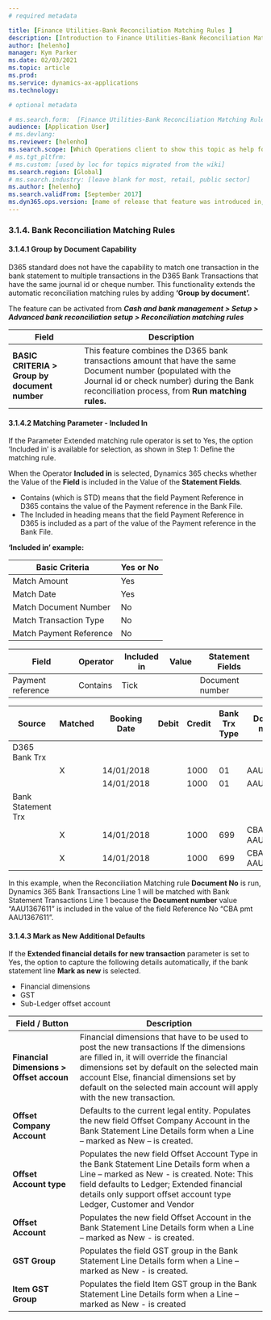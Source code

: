 ```yaml
---
# required metadata

title: [Finance Utilities-Bank Reconciliation Matching Rules ]
description: [Introduction to Finance Utilities-Bank Reconciliation Matching Rules]
author: [helenho]
manager: Kym Parker
ms.date: 02/03/2021
ms.topic: article
ms.prod: 
ms.service: dynamics-ax-applications
ms.technology: 

# optional metadata

# ms.search.form:  [Finance Utilities-Bank Reconciliation Matching Rules ]
audience: [Application User]
# ms.devlang: 
ms.reviewer: [helenho]
ms.search.scope: [Which Operations client to show this topic as help for, to be set by content strategist, see list here: https://microsoft.sharepoint.com/teams/DynDoc/_layouts/15/WopiFrame.aspx?sourcedoc={23419e1c-eb64-42e9-aa9b-79875b428718}&action=edit&wd=target%28Core%20Dynamics%20AX%20CP%20requirements%2Eone%7C4CC185C0%2DEFAA%2D42CD%2D94B9%2D8F2A45E7F61A%2FVersions%20list%20for%20docs%20topics%7CC14BE630%2D5151%2D49D6%2D8305%2D554B5084593C%2F%29]
# ms.tgt_pltfrm: 
# ms.custom: [used by loc for topics migrated from the wiki]
ms.search.region: [Global]
# ms.search.industry: [leave blank for most, retail, public sector]
ms.author: [helenho]
ms.search.validFrom: [September 2017]
ms.dyn365.ops.version: [name of release that feature was introduced in, see list here: https://microsoft.sharepoint.com/teams/DynDoc/_layouts/15/WopiFrame.aspx?sourcedoc={23419e1c-eb64-42e9-aa9b-79875b428718}&action=edit&wd=target%28Core%20Dynamics%20AX%20CP%20requirements%2Eone%7C4CC185C0%2DEFAA%2D42CD%2D94B9%2D8F2A45E7F61A%2FVersions%20list%20for%20docs%20topics%7CC14BE630%2D5151%2D49D6%2D8305%2D554B5084593C%2F%29]
---
```


### 3.1.4. Bank Reconciliation Matching Rules
#### 3.1.4.1	Group by Document Capability

D365 standard does not have the capability to match one transaction in the bank statement to multiple transactions in the D365 Bank Transactions that have the same journal id or cheque number. This functionality extends the automatic reconciliation matching rules by adding <b> ‘Group by document’. </b>

The feature can be activated from ***Cash and bank management > Setup > Advanced bank reconciliation setup > Reconciliation matching rules***

| Field | Description |
|-|-|
| **BASIC CRITERIA > Group by document number** | This feature combines the D365 bank transactions amount that have the same Document number (populated with the Journal id or check number) during the Bank reconciliation process, from **Run matching rules.** |

#### 3.1.4.2 Matching Parameter - Included In
If the Parameter Extended matching rule operator is set to Yes, the option ‘Included in’ is available for selection, as shown in Step 1: Define the matching rule. 

When the Operator **Included in** is selected, Dynamics 365 checks whether the Value of the **Field** is included in the Value of the **Statement Fields**.

-	Contains (which is STD) means that the field Payment Reference in D365 contains the value of the Payment reference in the Bank File.
-	The Included in heading means that the field Payment Reference in D365 is included as a part of the value of the Payment reference in the Bank File.

**‘Included in’ example:**

|    Basic Criteria   |    Yes or No   |
|-|-|
|   Match Amount  |  Yes  |
|   Match Date  |  Yes  |
|   Match Document Number  |  No  |
|   Match Transaction Type  |  No  |
|   Match Payment Reference |  No  |

|    Field   |    Operator   |    Included in   |    Value   |    Statement Fields   |
|-|-|-|-|-|
|   Payment reference  |  Contains  |  Tick  |    |  Document number  |

|    Source   |   Matched   |   Booking Date   |   Debit   |   Credit   |   Bank Trx Type   |   Document number    |
|-|-|-|-|-|-|-|
|   D365 Bank Trx  |  |  |  |  |  |  |
|    |  X  |  14/01/2018  |   |  1000  |  01  |  AAU1367611  |
|    |    |  14/01/2018  |   |  1000  |  01  |  AAU1367612  |
|   Bank Statement Trx  |  |  |  |  |  |  |
|    |  X  |  14/01/2018  |   |  1000  |  699  |  CBA pmt AAU1367611   |
|    |  X  |  14/01/2018  |   |  1000  |  699  |  CBA pmt AAU1367613   |

In this example, when the Reconciliation Matching rule **Document No** is run, Dynamics 365 Bank Transactions Line 1 will be matched with Bank Statement Transactions Line 1 because the **Document number** value “AAU1367611” is included in the value of the field Reference No “CBA pmt AAU1367611”.

#### 3.1.4.3 Mark as New Additional Defaults

If the **Extended financial details for new transaction** parameter is set to Yes, the option to capture the following details automatically, if the bank statement line **Mark as new** is selected.
-	Financial dimensions 
-	GST
-	Sub-Ledger offset account

|    Field / Button   |    Description   |
|-|-|
|  **Financial Dimensions > Offset accoun**  |      Financial dimensions that have to be used to post the new transactions                  If the dimensions are filled in, it will override the financial dimensions set by default on the selected main account                  Else, financial dimensions set by default on the selected main account will apply with the new transaction.           |
|  **Offset Company Account**  |    Defaults to the current legal entity.                  Populates the new field Offset Company Account in the Bank Statement Line Details form when a Line – marked as New – is created.           |
|  **Offset Account type**   |      Populates the new field Offset Account Type in the Bank Statement Line Details form when a Line – marked as New - is created.                  Note: This field defaults to Ledger; Extended financial details only support offset account type Ledger, Customer and Vendor          |
|  **Offset Account**   |  Populates the new field Offset Account in the Bank Statement Line Details form when a Line – marked as New - is created.   |
|  **GST Group**   |  Populates the field GST group in the Bank Statement Line Details form when a Line – marked as New - is created.   |
|   **Item GST Group**    |  Populates the field Item GST group in the Bank Statement Line Details form when a Line – marked as New - is created   |

